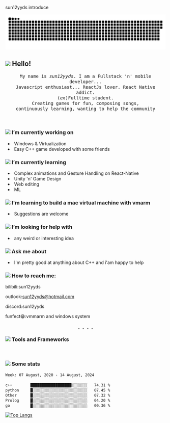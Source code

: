 sun12yyds  introduce

![dynamics image](https://github.com/CombiningIdeas/CombiningIdeas/blob/main/images/contributions.svg)

## <img src="https://raw.githubusercontent.com/alexnaiman/alexnaiman/master/resources/welcomeglitch.gif" width="50px" /> Hello!

<p align="center" >
  <samp>
    My name is <em>sun12yyds</em>. I am a Fullstack 'n' mobile developer... 
  <br/> Javascript enthusiast... ReactJs lover. React Native addict. 
    <br/> (<em>ex</em>)Fulltime student.
      <br/>
Creating games for fun, composing songs,
          <br/>
continuously learning, wanting to help the community
  </samp>
  <br/>
  <br/>
  <br/>
</p>

<img src="https://media.tenor.com/images/df8c44a1d20ab367fdcb21880985fd33/tenor.gif" align="right"  width="30%" alt=""/>

### <img src="https://raw.githubusercontent.com/alexnaiman/alexnaiman/master/resources/PusheenCompute.gif" width="70px" /> I’m currently working on 

- <img src="https://raw.githubusercontent.com/alexnaiman/alexnaiman/master/resources/3243_take_my_money.png" height="40px"  alt=""/>  Windows & Virtualization
- <img src="https://raw.githubusercontent.com/alexnaiman/alexnaiman/master/resources/controller.png" width="30px"  alt=""/>  Easy C++ game developed with some friends

### <img src="https://raw.githubusercontent.com/alexnaiman/alexnaiman/master/resources/Confused_Dog.gif" height="50px" /> I’m currently learning 

- <img src="https://raw.githubusercontent.com/alexnaiman/alexnaiman/master/resources/gesture.jpeg" width="30px"  alt=""/> Complex animations and Gesture Handling on React-Native
- <img src="https://raw.githubusercontent.com/alexnaiman/alexnaiman/master/resources/unity.png" height="30px"  alt=""/> Unity 'n' Game Design
- <img src="https://raw.githubusercontent.com/alexnaiman/alexnaiman/master/resources/functional.png" height="30px"  alt=""/> Web editing
- <img src="https://raw.githubusercontent.com/alexnaiman/alexnaiman/master/resources/ml.png" height="35px"  alt=""/> ML

### <img src="https://raw.githubusercontent.com/alexnaiman/alexnaiman/master/resources/pug_dance.gif" width="60px" /> I'm learning to build a mac virtual machine with vmarm

- <img src="https://raw.githubusercontent.com/alexnaiman/alexnaiman/master/resources/open_source.png" height="30px"  alt=""/> Suggestions are welcome

### <img src="https://raw.githubusercontent.com/alexnaiman/alexnaiman/master/resources/cool_duck.gif" width="60px" /> I’m looking for help with 

- <img src="https://raw.githubusercontent.com/alexnaiman/alexnaiman/master/resources/party_parrot.gif" height="35px"  alt=""/> any weird or interesting idea

### <img src="https://raw.githubusercontent.com/alexnaiman/alexnaiman/master/resources/question.png" width="50px" />  Ask me about 

- <img src="https://raw.githubusercontent.com/alexnaiman/alexnaiman/master/resources/chat.gif" height="35px"  alt=""/> I'm pretty good at anything about C++ and i'am happy to help 

### <img src="https://raw.githubusercontent.com/alexnaiman/alexnaiman/master/resources/bongocat.gif" width="50px" /> How to reach me: 
bilibili:sun12yyds

outlook:sun12yyds@hotmail.com 

discord:sun12yyds

funfect😁:vmmarm and windows system

<p align="center">
  <a href="https://twitter.com/naiman_alex">
    <img src="https://raw.githubusercontent.com/alexnaiman/alexnaiman/master/resources/twitter.svg" height="35px" style="margin: 5px;"  alt=""/>
  </a>
  <a href="https://www.instagram.com/alex.naiman.4/">
    <img src="https://raw.githubusercontent.com/alexnaiman/alexnaiman/master/resources/instagram.webp" height="35px" style="margin: 5px;"  alt=""/>
  </a>
  <a href="https://www.linkedin.com/in/alexandru-nicolae-naiman-28b60a137/">
    <img src="https://raw.githubusercontent.com/alexnaiman/alexnaiman/master/resources/linkedin.webp" height="35px" style="margin: 5px;"  alt=""/>
  </a>
  <a href="https://discord.gg/KgF4WGf">
    <img src="https://raw.githubusercontent.com/alexnaiman/alexnaiman/master/resources/discord.png" height="35px" style="margin: 5px;"  alt=""/>
  </a>
  <a href="mailto:alex.naiman.4@gmail.com">
    <img src="https://raw.githubusercontent.com/alexnaiman/alexnaiman/master/resources/gmail.png" height="30px" style="margin: 5px;"  alt=""/>
  </a>
</p>

### <img src="https://raw.githubusercontent.com/alexnaiman/alexnaiman/master/resources/pickaxe.png" width="40px" /> Tools and Frameworks

<p align="center">
    <img src="https://raw.githubusercontent.com/alexnaiman/alexnaiman/master/resources/dev/bash.svg" height="35px" style="vertical-align:top; margin:6px 4px"  alt=""/>
     <img src="https://raw.githubusercontent.com/alexnaiman/alexnaiman/master/resources/dev/csharp.svg" height="35px" style="vertical-align:top; margin:6px 4px"  alt=""/>
      <img src="https://raw.githubusercontent.com/alexnaiman/alexnaiman/master/resources/dev/css3.svg" height="35px" style="vertical-align:top; margin:6px 4px"  alt=""/>
       <img src="https://raw.githubusercontent.com/alexnaiman/alexnaiman/master/resources/dev/gamedev.svg" height="35px" style="vertical-align:top; margin:6px 4px"  alt=""/>
        <img src="https://raw.githubusercontent.com/alexnaiman/alexnaiman/master/resources/dev/html.svg" height="35px" style="vertical-align:top; margin:6px 4px"  alt=""/>
         <img src="https://raw.githubusercontent.com/alexnaiman/alexnaiman/master/resources/dev/java.svg" height="35px" style="vertical-align:top; margin:6px 4px"  alt=""/>
          <img src="https://raw.githubusercontent.com/alexnaiman/alexnaiman/master/resources/dev/js.svg" height="35px" style="vertical-align:top; margin:6px 4px"  alt=""/>
           <img src="https://raw.githubusercontent.com/alexnaiman/alexnaiman/master/resources/dev/mobile.svg" height="35px" style="vertical-align:top; margin:6px 4px"  alt=""/>
            <img src="https://raw.githubusercontent.com/alexnaiman/alexnaiman/master/resources/dev/nodejs.svg" height="35px" style="vertical-align:top; margin:6px 4px"  alt=""/>
             <img src="https://raw.githubusercontent.com/alexnaiman/alexnaiman/master/resources/dev/python.svg" height="35px" style="vertical-align:top; margin:6px 4px"  alt=""/>
             <img src="https://raw.githubusercontent.com/alexnaiman/alexnaiman/master/resources/dev/react_native.svg" height="35px" style="vertical-align:top; margin:6px 4px" alt=""/>
             <img src="https://raw.githubusercontent.com/alexnaiman/alexnaiman/master/resources/dev/sass.svg" height="35px" style="vertical-align:top; margin:6px 4px" alt=""/>
             <img src="https://raw.githubusercontent.com/alexnaiman/alexnaiman/master/resources/dev/unity.svg" height="35px" style="vertical-align:top; margin:6px 4px" alt=""/>
             <img src="https://raw.githubusercontent.com/alexnaiman/alexnaiman/master/resources/dev/visualstudio_code.svg" height="35px" style="vertical-align:top; margin:6px 4px" alt=""/>
             <img src="https://raw.githubusercontent.com/alexnaiman/alexnaiman/master/resources/dev/xcode.svg" height="35px" style="vertical-align:top; margin:6px 4px" alt=""/>

</p>

### <img src="https://raw.githubusercontent.com/alexnaiman/alexnaiman/master/resources/stats.png" width="35px" /> Some stats

<!--START_SECTION:waka-->

```text
Week: 07 August, 2020 - 14 August, 2024

c++        ██████████████████░░░░░░░   74.31 % 
python     █░░░░░░░░░░░░░░░░░░░░░░░░   07.45 % 
Other      █░░░░░░░░░░░░░░░░░░░░░░░░   07.32 % 
Prolog     █░░░░░░░░░░░░░░░░░░░░░░░░   04.20 % 
go         █░░░░░░░░░░░░░░░░░░░░░░░░   00.36 %
```
[![Top Langs](https://github-readme-stats.vercel.app/api/top-langs/?username=CombiningIdeas&count_private=true&layout=donut&theme=tokyonight)](https://github.com/anuraghazra/github-readme-stats)
